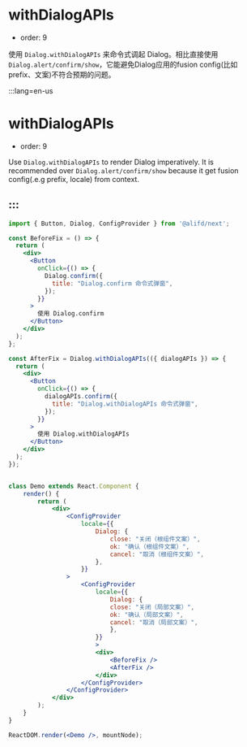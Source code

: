 # withDialogAPIs

- order: 9

使用 `Dialog.withDialogAPIs` 来命令式调起 Dialog。相比直接使用 `Dialog.alert/confirm/show`，它能避免Dialog应用的fusion config(比如prefix、文案)不符合预期的问题。

:::lang=en-us
# withDialogAPIs

- order: 9

Use `Dialog.withDialogAPIs` to render Dialog imperatively. It is recommended over `Dialog.alert/confirm/show` because it get fusion config(.e.g prefix, locale) from context.

:::
---

````jsx
import { Button, Dialog, ConfigProvider } from '@alifd/next';

const BeforeFix = () => {
  return (
    <div>
      <Button
        onClick={() => {
          Dialog.confirm({
            title: "Dialog.confirm 命令式弹窗",
          });
        }}
      >
        使用 Dialog.confirm
      </Button>
    </div>
  );
};

const AfterFix = Dialog.withDialogAPIs(({ dialogAPIs }) => {
  return (
    <div>
      <Button
        onClick={() => {
          dialogAPIs.confirm({
            title: "Dialog.withDialogAPIs 命令式弹窗",
          });
        }}
      >
        使用 Dialog.withDialogAPIs
      </Button>
    </div>
  );
});


class Demo extends React.Component {
    render() {
        return (
            <div>
                <ConfigProvider
                    locale={{
                        Dialog: {
                            close: "关闭（根组件文案）",
                            ok: "确认（根组件文案）",
                            cancel: "取消（根组件文案）",
                        },
                    }}
                >
                    <ConfigProvider
                        locale={{
                            Dialog: {
                            close: "关闭（局部文案）",
                            ok: "确认（局部文案）",
                            cancel: "取消（局部文案）",
                            },
                        }}
                        >
                        <div>
                            <BeforeFix />
                            <AfterFix />
                        </div>
                    </ConfigProvider>
                </ConfigProvider>
            </div>
        );
    }
}

ReactDOM.render(<Demo />, mountNode);
````
